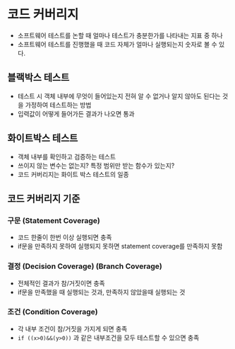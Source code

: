 # 코드 커버리지

- 소프트웨어 테스트를 논할 때 얼마나 테스트가 충분한가를 나타내는 지표 중 하나
- 소프트웨어 테스트를 진행했을 때 코드 자체가 얼마나 실행되는지 숫자로 볼 수 있다.



## 블랙박스 테스트

- 테스트 시 객체 내부에 무엇이 들어있는지 전혀 알 수 없거나 알지 않아도 된다는 것을 가정하여 테스트하는 방법
- 입력값이 어떻게 들어가든 결과가 나오면 통과

## 화이트박스 테스트

- 객체 내부를 확인하고 검증하는 테스트
- 쓰이지 않는 변수는 없는지? 특정 범위만 받는 함수가 있는지?
- 코드 커버리지는 화이트 박스 테스트의 일종

## 코드 커버리지 기준

### 구문 (Statement Coverage)

- 코드 한줄이 한번 이상 실행되면 충족
- if문을 만족하지  못하여 실행되지 못하면 statement coverage를 만족하지 못함



### 결정 (Decision Coverage) (Branch Coverage)

- 전체적인 결과가 참/거짓이면 충족
- if문을 만족했을 때 실행되는 것과, 만족하지 않았을때 실행되는 것



### 조건 (Condition Coverage)

- 각 내부 조건이 참/거짓을 가지게 되면 충족
- `if ((x>0)&&(y>0))` 과 같은 내부조건을 모두 테스트할 수 있으면 충족
